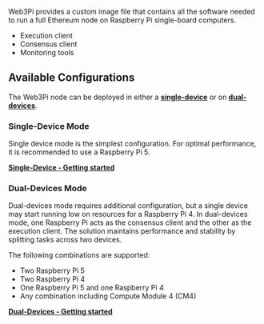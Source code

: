 Web3Pi provides a custom image file that contains all the software needed to run a full Ethereum node on Raspberry Pi single-board computers.

- Execution client
- Consensus client
- Monitoring tools



## Available Configurations

The Web3Pi node can be deployed in either a **[single-device](single-device.md)** or on **[dual-devices](pair-devices.md)**.

### Single-Device Mode

Single device mode is the simplest configuration. For optimal performance, it is recommended to use a Raspberry Pi 5.

**[Single-Device - Getting started](single-device.md)**

### Dual-Devices Mode

Dual-devices mode requires additional configuration, but a single device may start running low on resources for a Raspberry Pi 4. In dual-devices mode, one Raspberry Pi acts as the consensus client and the other as the execution client. The solution maintains performance and stability by splitting tasks across two devices.   

The following combinations are supported:

- Two Raspberry Pi 5
- Two Raspberry Pi 4
- One Raspberry Pi 5 and one Raspberry Pi 4
- Any combination including Compute Module 4 (CM4)

**[Dual-Devices - Getting started](pair-devices.md)**
